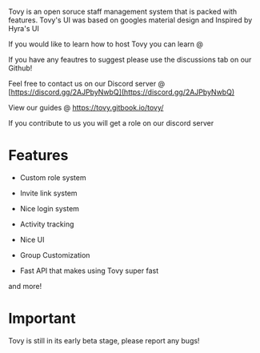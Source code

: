 
Tovy is an open soruce staff management system that is packed with features. Tovy's UI was based on googles material design and Inspired by Hyra's UI

If you would like to learn how to host Tovy you can learn @

If you have any feautres to suggest please use the discussions tab on our Github!

Feel free to contact us on our Discord server @ [https://discord.gg/2AJPbyNwbQ](https://discord.gg/2AJPbyNwbQ)

View our guides @ https://tovy.gitbook.io/tovy/

If you contribute to us you will get a role on our discord server

# Features

-   Custom role system
    
-   Invite link system
    
-   Nice login system
    
-   Activity tracking
    
-   Nice UI
    
-   Group Customization
    
-   Fast API that makes using Tovy super fast
    

and more!

# Important
Tovy is still in its early beta stage, please report any bugs!
